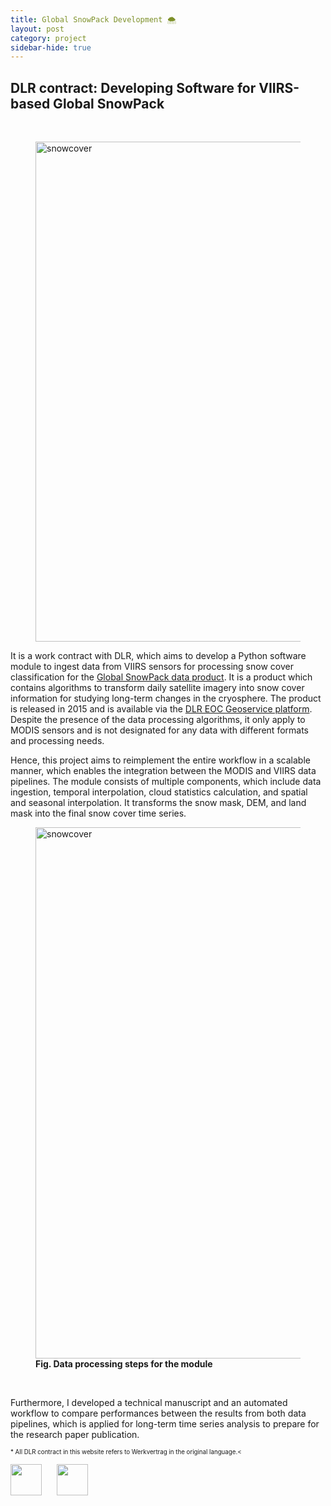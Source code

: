 ```yaml
---
title: Global SnowPack Development 🌨️
layout: post
category: project
sidebar-hide: true
---
```


## <b>DLR contract: Developing Software for VIIRS-based Global SnowPack</b>

<br>

<figure>
	<img src="{{ 'assets/images/alps.jpg' | relative_url }}" alt="snowcover"  width="800" />
</figure>

It is a work contract with DLR, which aims to develop a Python software module to ingest data from VIIRS sensors for processing snow cover classification for the [Global SnowPack data product](https://www.dlr.de/eoc/en/desktopdefault.aspx/tabid-18220/29005_read-77046). It is a product which contains algorithms to transform daily satellite imagery into snow cover information for studying long-term changes in the cryosphere. The product is released in 2015 and is available via the [DLR EOC Geoservice platform](https://geoservice.dlr.de/web/). Despite the presence of the data processing algorithms, it only apply to MODIS sensors and is not designated for any data with different formats and processing needs. 

Hence, this project aims to reimplement the entire workflow in a scalable manner, which enables the integration between the MODIS and VIIRS data pipelines. The module consists of multiple components, which include data ingestion, temporal interpolation, cloud statistics calculation, and spatial and seasonal interpolation. It transforms the snow mask, DEM, and land mask into the final snow cover time series. 

<figure>
	<img src="{{ 'assets/images/gspworkflow.jpg' | relative_url }}" alt="snowcover"  width="850" />
	<figcaption><b>Fig. Data processing steps for the module</b></figcaption>
</figure>

<br>

Furthermore, I developed a technical manuscript and an automated workflow to compare performances between the results from both data pipelines, which is applied for long-term time series analysis to prepare for the research paper publication. 

<sub><sup></i>* All DLR contract in this website refers to Werkvertrag in the original language.</i><</sup></sub>

<p float="left">
  <img src="https://raw.githubusercontent.com/FortAwesome/Font-Awesome/6.x/svgs/brands/github.svg" width="50" height="50">
  &nbsp;&nbsp;&nbsp;&nbsp;
  <img src="https://raw.githubusercontent.com/FortAwesome/Font-Awesome/6.x/svgs/brands/python.svg" width="50" height="50">
</p>